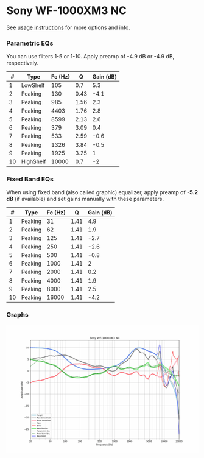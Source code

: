 # Sony WF-1000XM3 NC
See [usage instructions](https://github.com/jaakkopasanen/AutoEq#usage) for more options and info.

### Parametric EQs
You can use filters 1-5 or 1-10. Apply preamp of -4.9 dB or -4.9 dB, respectively.

|   # | Type      |   Fc (Hz) |    Q |   Gain (dB) |
|-----|-----------|-----------|------|-------------|
|   1 | LowShelf  |       105 | 0.7  |         5.3 |
|   2 | Peaking   |       130 | 0.43 |        -4.1 |
|   3 | Peaking   |       985 | 1.56 |         2.3 |
|   4 | Peaking   |      4403 | 1.76 |         2.8 |
|   5 | Peaking   |      8599 | 2.13 |         2.6 |
|   6 | Peaking   |       379 | 3.09 |         0.4 |
|   7 | Peaking   |       533 | 2.59 |        -0.6 |
|   8 | Peaking   |      1326 | 3.84 |        -0.5 |
|   9 | Peaking   |      1925 | 3.25 |         1   |
|  10 | HighShelf |     10000 | 0.7  |        -2   |

### Fixed Band EQs
When using fixed band (also called graphic) equalizer, apply preamp of **-5.2 dB** (if available) and set gains manually with these parameters.

|   # | Type    |   Fc (Hz) |    Q |   Gain (dB) |
|-----|---------|-----------|------|-------------|
|   1 | Peaking |        31 | 1.41 |         4.9 |
|   2 | Peaking |        62 | 1.41 |         1.9 |
|   3 | Peaking |       125 | 1.41 |        -2.7 |
|   4 | Peaking |       250 | 1.41 |        -2.6 |
|   5 | Peaking |       500 | 1.41 |        -0.8 |
|   6 | Peaking |      1000 | 1.41 |         2   |
|   7 | Peaking |      2000 | 1.41 |         0.2 |
|   8 | Peaking |      4000 | 1.41 |         1.9 |
|   9 | Peaking |      8000 | 1.41 |         2.5 |
|  10 | Peaking |     16000 | 1.41 |        -4.2 |

### Graphs
![](./Sony%20WF-1000XM3%20NC.png)
